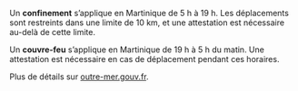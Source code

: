 <div class="conseil conseil-jaune">

Un **confinement** s’applique en Martinique de 5 h à 19 h. Les déplacements sont restreints dans une limite de 10 km, et une attestation est nécessaire au-delà de cette limite.

Un **couvre-feu** s’applique en Martinique de 19 h à 5 h du matin. Une attestation est nécessaire en cas de déplacement pendant ces horaires.

Plus de détails sur [outre-mer.gouv.fr](https://outre-mer.gouv.fr/informations-coronavirus#Martinique).

</div>

